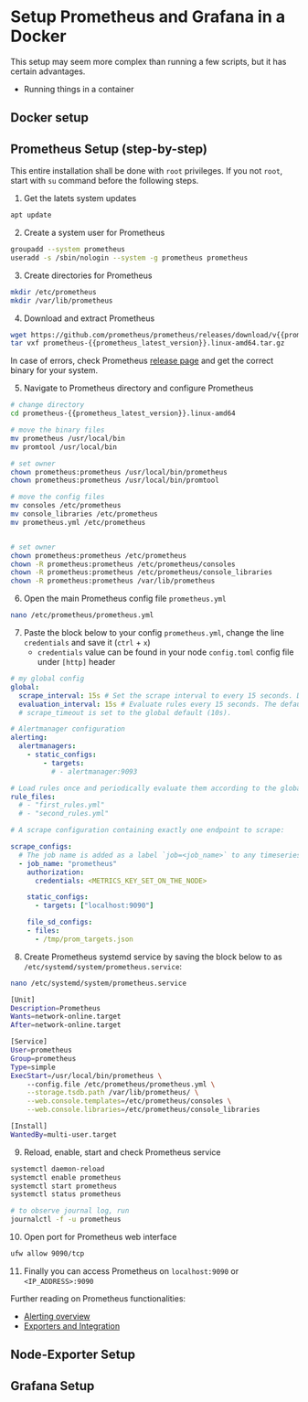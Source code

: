<!--TODO
1. Explain in Prometheus setup how to get the metrics key and how to add it to the node config
2. Add grafana setup
3. Add prometheus setup
4. Add node exporter setup
5. Add how to view it in the browser
6. Additionally add how to spin up an ansible template
-->

# Setup Prometheus and Grafana in a Docker

This setup may seem more complex than running a few scripts, but it has certain advantages.
- Running things in a container 

## Docker setup



## Prometheus Setup (step-by-step)

This entire installation shall be done with `root` privileges. If you not `root`, start with `su` command before the following steps.

1. Get the latets system updates
```sh
apt update
```

2. Create a system user for Prometheus
```sh
groupadd --system prometheus
useradd -s /sbin/nologin --system -g prometheus prometheus
```

3. Create directories for Prometheus
```sh
mkdir /etc/prometheus
mkdir /var/lib/prometheus
```

4. Download and extract Prometheus
```sh
wget https://github.com/prometheus/prometheus/releases/download/v{{prometheus_latest_version}}/prometheus-{{prometheus_latest_version}}.linux-amd64.tar.gz
tar vxf prometheus-{{prometheus_latest_version}}.linux-amd64.tar.gz
```
In case of errors, check Prometheus [release page](https://github.com/prometheus/prometheus/releases/) and get the correct binary for your system.

5. Navigate to Prometheus directory and configure Prometheus
```sh
# change directory
cd prometheus-{{prometheus_latest_version}}.linux-amd64

# move the binary files
mv prometheus /usr/local/bin
mv promtool /usr/local/bin

# set owner
chown prometheus:prometheus /usr/local/bin/prometheus
chown prometheus:prometheus /usr/local/bin/promtool

# move the config files
mv consoles /etc/prometheus
mv console_libraries /etc/prometheus
mv prometheus.yml /etc/prometheus


# set owner
chown prometheus:prometheus /etc/prometheus
chown -R prometheus:prometheus /etc/prometheus/consoles
chown -R prometheus:prometheus /etc/prometheus/console_libraries
chown -R prometheus:prometheus /var/lib/prometheus
```

6. Open the main Prometheus config file `prometheus.yml`
```sh
nano /etc/prometheus/prometheus.yml
```

7. Paste the block below to your config `prometheus.yml`, change the line `credentials` and save it (`ctrl` + `x`)
    - `credentials` value can be found in your node `config.toml` config file under `[http]` header
```yaml
# my global config
global:
  scrape_interval: 15s # Set the scrape interval to every 15 seconds. Default is every 1 minute.
  evaluation_interval: 15s # Evaluate rules every 15 seconds. The default is every 1 minute.
  # scrape_timeout is set to the global default (10s).

# Alertmanager configuration
alerting:
  alertmanagers:
    - static_configs:
        - targets:
          # - alertmanager:9093

# Load rules once and periodically evaluate them according to the global 'evaluation_interval'.
rule_files:
  # - "first_rules.yml"
  # - "second_rules.yml"

# A scrape configuration containing exactly one endpoint to scrape:

scrape_configs:
  # The job name is added as a label `job=<job_name>` to any timeseries scraped from this config.
  - job_name: "prometheus"
    authorization:
      credentials: <METRICS_KEY_SET_ON_THE_NODE>

    static_configs:
      - targets: ["localhost:9090"]

    file_sd_configs:
    - files:
      - /tmp/prom_targets.json
```

8. Create Prometheus systemd service by saving the block below to as `/etc/systemd/system/prometheus.service`:

```sh
nano /etc/systemd/system/prometheus.service
```

```sh
[Unit]
Description=Prometheus
Wants=network-online.target
After=network-online.target

[Service]
User=prometheus
Group=prometheus
Type=simple
ExecStart=/usr/local/bin/prometheus \
    --config.file /etc/prometheus/prometheus.yml \
    --storage.tsdb.path /var/lib/prometheus/ \
    --web.console.templates=/etc/prometheus/consoles \
    --web.console.libraries=/etc/prometheus/console_libraries

[Install]
WantedBy=multi-user.target
```

9. Reload, enable, start and check Prometheus service
```sh
systemctl daemon-reload
systemctl enable prometheus
systemctl start prometheus
systemctl status prometheus

# to observe journal log, run
journalctl -f -u prometheus
```

10. Open port for Prometheus web interface
```sh
ufw allow 9090/tcp
```
11. Finally you can access Prometheus on `localhost:9090` or `<IP_ADDRESS>:9090`

Further reading on Prometheus functionalities:
- [Alerting overview](https://prometheus.io/docs/alerting/latest/overview/)
- [Exporters and Integration](https://prometheus.io/docs/instrumenting/exporters/)



## Node-Exporter Setup



## Grafana Setup






